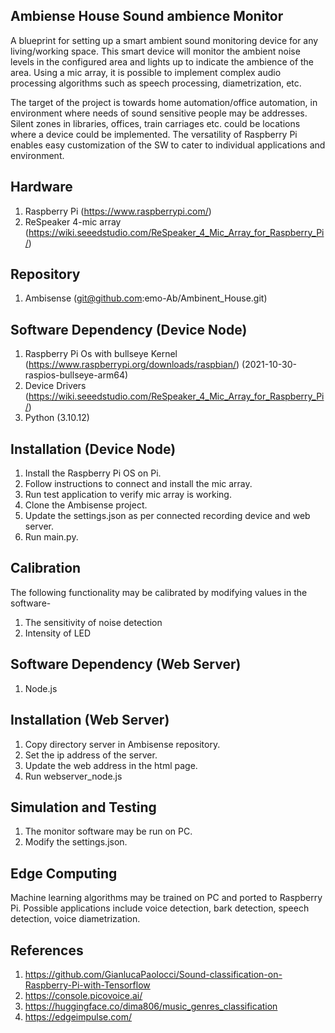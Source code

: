 Ambiense House Sound ambience Monitor
--------------------------------------

A blueprint for setting up a smart ambient sound monitoring device for any living/working space. This smart device will monitor
the ambient noise levels in the configured area and lights up to indicate the ambience of the area. Using a mic array, it is
possible to implement complex audio processing algorithms such as speech processing, diametrization, etc.

The target of the project is towards home automation/office automation, in environment where needs of sound sensitive people
may be addresses. Silent zones in libraries, offices, train carriages etc. could be locations where a device could be implemented.
The versatility of Raspberry Pi enables easy customization of the SW to cater to individual applications and environment.

Hardware
--------
1. Raspberry Pi  (https://www.raspberrypi.com/)
2. ReSpeaker 4-mic array (https://wiki.seeedstudio.com/ReSpeaker_4_Mic_Array_for_Raspberry_Pi/)


Repository
----------
1. Ambisense (git@github.com:emo-Ab/Ambinent_House.git)

Software Dependency (Device Node)
----------------------
1. Raspberry Pi Os with bullseye Kernel (https://www.raspberrypi.org/downloads/raspbian/) (2021-10-30-raspios-bullseye-arm64)
2. Device Drivers (https://wiki.seeedstudio.com/ReSpeaker_4_Mic_Array_for_Raspberry_Pi/)
3. Python (3.10.12)

Installation (Device Node)
------------
1. Install the Raspberry Pi OS on Pi.
2. Follow instructions to connect and install the mic array.
3. Run test application to verify mic array is working.
4. Clone the Ambisense project.
5. Update the settings.json as per connected recording device and web server.
5. Run main.py.

Calibration
-----------
The following functionality may be calibrated by modifying values in the software- 
1. The sensitivity of noise detection
2. Intensity of LED

Software Dependency (Web Server)
---------------------
1. Node.js

Installation (Web Server)
---------------------
1. Copy directory server in Ambisense repository.
2. Set the ip address of the server.
3. Update the web address in the html page.
3. Run webserver_node.js

Simulation and Testing
----------------------
1. The monitor software may be run on PC.
2. Modify the settings.json.

Edge Computing
--------------
Machine learning algorithms may be trained on PC and ported to Raspberry Pi.
Possible applications include voice detection, bark detection, speech detection,
voice diametrization.

References
----------
1. https://github.com/GianlucaPaolocci/Sound-classification-on-Raspberry-Pi-with-Tensorflow
2. https://console.picovoice.ai/
3. https://huggingface.co/dima806/music_genres_classification
4. https://edgeimpulse.com/
